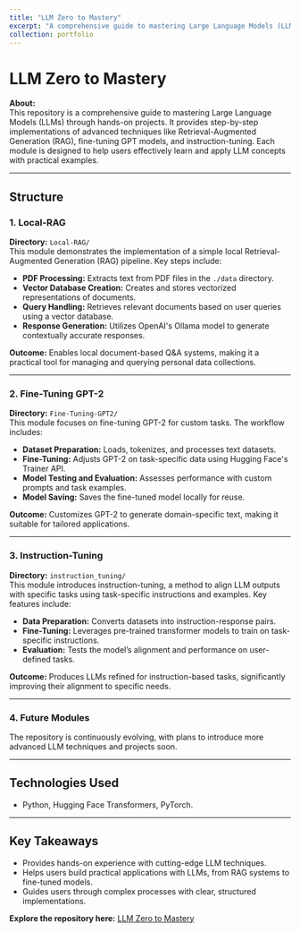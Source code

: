 ```yaml
---
title: "LLM Zero to Mastery"
excerpt: "A comprehensive guide to mastering Large Language Models (LLMs) through hands-on projects.<br/><img src='/images/llm_zero_to_mastery.png'>"
collection: portfolio
---
```


# LLM Zero to Mastery

**About:**  
This repository is a comprehensive guide to mastering Large Language Models (LLMs) through hands-on projects. It provides step-by-step implementations of advanced techniques like Retrieval-Augmented Generation (RAG), fine-tuning GPT models, and instruction-tuning. Each module is designed to help users effectively learn and apply LLM concepts with practical examples.

---

## Structure

### 1. Local-RAG

**Directory:** `Local-RAG/`  
This module demonstrates the implementation of a simple local Retrieval-Augmented Generation (RAG) pipeline. Key steps include:

- **PDF Processing:** Extracts text from PDF files in the `./data` directory.
- **Vector Database Creation:** Creates and stores vectorized representations of documents.
- **Query Handling:** Retrieves relevant documents based on user queries using a vector database.
- **Response Generation:** Utilizes OpenAI's Ollama model to generate contextually accurate responses.

**Outcome:** Enables local document-based Q&A systems, making it a practical tool for managing and querying personal data collections.

---

### 2. Fine-Tuning GPT-2

**Directory:** `Fine-Tuning-GPT2/`  
This module focuses on fine-tuning GPT-2 for custom tasks. The workflow includes:

- **Dataset Preparation:** Loads, tokenizes, and processes text datasets.
- **Fine-Tuning:** Adjusts GPT-2 on task-specific data using Hugging Face's Trainer API.
- **Model Testing and Evaluation:** Assesses performance with custom prompts and task examples.
- **Model Saving:** Saves the fine-tuned model locally for reuse.

**Outcome:** Customizes GPT-2 to generate domain-specific text, making it suitable for tailored applications.

---

### 3. Instruction-Tuning

**Directory:** `instruction_tuning/`  
This module introduces instruction-tuning, a method to align LLM outputs with specific tasks using task-specific instructions and examples. Key features include:

- **Data Preparation:** Converts datasets into instruction-response pairs.
- **Fine-Tuning:** Leverages pre-trained transformer models to train on task-specific instructions.
- **Evaluation:** Tests the model’s alignment and performance on user-defined tasks.

**Outcome:** Produces LLMs refined for instruction-based tasks, significantly improving their alignment to specific needs.

---

### 4. Future Modules

The repository is continuously evolving, with plans to introduce more advanced LLM techniques and projects soon.

---

## Technologies Used

- Python, Hugging Face Transformers, PyTorch.

---

## Key Takeaways

- Provides hands-on experience with cutting-edge LLM techniques.
- Helps users build practical applications with LLMs, from RAG systems to fine-tuned models.
- Guides users through complex processes with clear, structured implementations.

**Explore the repository here:** [LLM Zero to Mastery](https://github.com/MeshkatShB/llm-zero-to-mastery)

